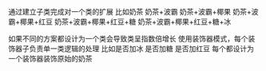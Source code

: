 通过建立子类完成对一个类的扩展
比如奶茶
奶茶+波霸
奶茶+波霸+椰果
奶茶+波霸+椰果+红豆
奶茶+波霸+椰果+红豆+糖
奶茶+波霸+椰果+红豆+糖+冰

如果不同的方案都设计为一个类会导致类呈指数倍增长
使用装饰器模式，每个装饰器子负责单一类逻辑的处理
比如是否加冰 是否加糖 是否加红豆 每个都设计为一个装饰器装饰原始的奶茶
